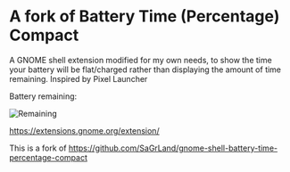 # A fork of Battery Time (Percentage) Compact

A GNOME shell extension modified for my own needs, to show the time your battery will be flat/charged rather than displaying the amount of time remaining. Inspired by Pixel Launcher

Battery remaining:

![Remaining](https://raw.githubusercontent.com/Lakeland97/gnome-shell-battery-time-percentage-compact/master/indicator.png)

https://extensions.gnome.org/extension/

This is a fork of https://github.com/SaGrLand/gnome-shell-battery-time-percentage-compact
